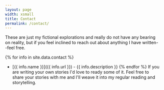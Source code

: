 ```yaml
---
layout: page
width: xsmall
title: Contact
permalink: /contact/
---
```


These are just my fictional explorations and really do not have any bearing on reality, but if you feel inclined to reach out about anything I have written--feel free.

{% for info in site.data.contact %}
- [{{ info.name }}]({{ info.url }}) - {{ info.description }}
{% endfor %}
If you are writing your own stories I'd love to ready some of it. Feel free to share your stories with me and I'll weave it into my regular reading and storytelling.

